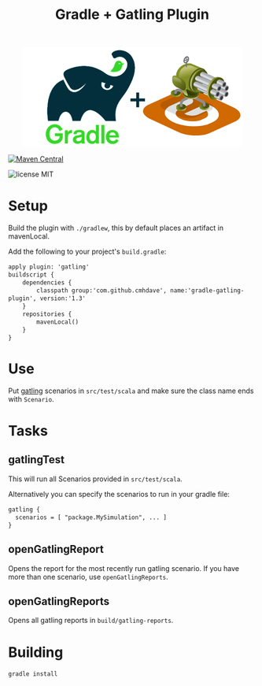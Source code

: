 <h1 align="center"> Gradle + Gatling Plugin </h1> <br>
<p align="center">
  <a href="https://github.com/cmhdave/gradle-gatling-plugin">
    <img alt="Gradle + Gatling" title="Gradle + Gatling" src="img/gradle-gatling.png" width="450">
  </a>
</p>

[![Maven Central](https://img.shields.io/maven-central/v/com.github.cmhdave/gradle-gatling-plugin.svg)](http://repo1.maven.org/maven2/com/github/cmhdave/gradle-gatling-plugin/1.3/) 

![license MIT](https://img.shields.io/badge/license-MIT-brightgreen.svg)

# Setup

Build the plugin with `./gradlew`, this by default places an artifact in mavenLocal.

Add the following to your project's `build.gradle`:

	apply plugin: 'gatling'
	buildscript {
		dependencies {
			classpath group:'com.github.cmhdave', name:'gradle-gatling-plugin', version:'1.3'
		}
		repositories {
			mavenLocal()
		}
	}

# Use

Put [gatling][1] scenarios in `src/test/scala` and make sure the class name ends with `Scenario`.

# Tasks

## gatlingTest

This will run all Scenarios provided in `src/test/scala`.

Alternatively you can specify the scenarios to run in your gradle file:

````
gatling {
  scenarios = [ "package.MySimulation", ... ]
}
````

## openGatlingReport

Opens the report for the most recently run gatling scenario.  If you have more than one scenario, use `openGatlingReports`.

## openGatlingReports

Opens all gatling reports in `build/gatling-reports`.

# Building

	gradle install

[1]: https://gatling.io/

